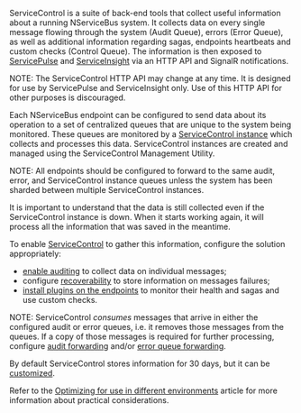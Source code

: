 ServiceControl is a suite of back-end tools that collect useful information about a running NServiceBus system. It collects data on every single message flowing through the system (Audit Queue), errors (Error Queue), as well as additional information regarding sagas, endpoints heartbeats and custom checks (Control Queue). The information is then exposed to [ServicePulse](/servicepulse) and [ServiceInsight](/serviceinsight) via an HTTP API and SignalR notifications.

NOTE: The ServiceControl HTTP API may change at any time. It is designed for use by ServicePulse and ServiceInsight only. Use of this HTTP API for other purposes is discouraged.

Each NServiceBus endpoint can be configured to send data about its operation to a set of centralized queues that are unique to the system being monitored. These queues are monitored by a [ServiceControl instance](/servicecontrol/servicecontrol-instances/) which collects and processes this data. ServiceControl instances are created and managed using the ServiceControl Management Utility.

NOTE: All endpoints should be configured to forward to the same audit, error, and ServiceControl instance queues unless the system has been sharded between multiple ServiceControl instances.

It is important to understand that the data is still collected even if the ServiceControl instance is down. When it starts working again, it will process all the information that was saved in the meantime.

To enable [ServiceControl](/servicecontrol) to gather this information, configure the solution appropriately:

 * [enable auditing](/nservicebus/operations/auditing.md) to collect data on individual messages;
 * configure [recoverability](/nservicebus/recoverability) to store information on messages failures;
 * [install plugins on the endpoints](/servicecontrol/plugins/) to monitor their health and sagas and use custom checks.

NOTE: ServiceControl _consumes_ messages that arrive in either the configured audit or error queues, i.e. it removes those messages from the queues. If a copy of those messages is required for further processing, configure [audit forwarding](/servicecontrol/creating-config-file.md#transport-servicecontrolforwardauditmessages) and/or [error queue forwarding](/servicecontrol/creating-config-file.md#transport-servicecontrolforwarderrormessages).

By default ServiceControl stores information for 30 days, but it can be [customized](/servicecontrol/creating-config-file.md).

Refer to the [Optimizing for use in different environments](/servicecontrol/servicecontrol-in-practice.md) article for more information about practical considerations.
